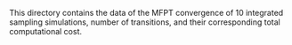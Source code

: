 This directory contains the data of the MFPT convergence of 10 integrated sampling simulations, number of transitions, and their corresponding total computational cost.
